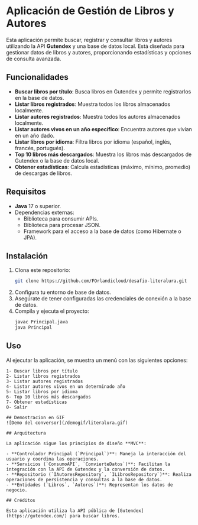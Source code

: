 # Aplicación de Gestión de Libros y Autores

Esta aplicación permite buscar, registrar y consultar libros y autores utilizando la API **Gutendex** y una base de datos local. Está diseñada para gestionar datos de libros y autores, proporcionando estadísticas y opciones de consulta avanzada.

## Funcionalidades

- **Buscar libros por título**: Busca libros en Gutendex y permite registrarlos en la base de datos.
- **Listar libros registrados**: Muestra todos los libros almacenados localmente.
- **Listar autores registrados**: Muestra todos los autores almacenados localmente.
- **Listar autores vivos en un año específico**: Encuentra autores que vivían en un año dado.
- **Listar libros por idioma**: Filtra libros por idioma (español, inglés, francés, portugués).
- **Top 10 libros más descargados**: Muestra los libros más descargados de Gutendex o la base de datos local.
- **Obtener estadísticas**: Calcula estadísticas (máximo, mínimo, promedio) de descargas de libros.

## Requisitos

- **Java** 17 o superior.
- Dependencias externas:
  - Biblioteca para consumir APIs.
  - Biblioteca para procesar JSON.
  - Framework para el acceso a la base de datos (como Hibernate o JPA).

## Instalación

1. Clona este repositorio:
    ```bash
    git clone https://github.com/FOrlandicloud/desafio-literalura.git
    ```
2. Configura tu entorno de base de datos.
3. Asegúrate de tener configuradas las credenciales de conexión a la base de datos.
4. Compila y ejecuta el proyecto:
    ```bash
    javac Principal.java
    java Principal
    ```

## Uso

Al ejecutar la aplicación, se muestra un menú con las siguientes opciones:

```plaintext
1- Buscar libros por título
2- Listar libros registrados
3- Listar autores registrados
4- Listar autores vivos en un determinado año
5- Listar libros por idioma
6- Top 10 libros más descargados
7- Obtener estadísticas
0- Salir

## Demostracion en GIF
![Demo del conversor](/demogif/literalura.gif)

## Arquitectura

La aplicación sigue los principios de diseño **MVC**:

- **Controlador Principal (`Principal`)**: Maneja la interacción del usuario y coordina las operaciones.
- **Servicios (`ConsumoAPI`, `ConvierteDatos`)**: Facilitan la integración con la API de Gutendex y la conversión de datos.
- **Repositorio (`IAutoresRepository`, `ILibrosRepository`)**: Realiza operaciones de persistencia y consultas a la base de datos.
- **Entidades (`Libros`, `Autores`)**: Representan los datos de negocio.

## Créditos

Esta aplicación utiliza la API pública de [Gutendex](https://gutendex.com/) para buscar libros.



